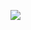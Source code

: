 ![](https://1.bp.blogspot.com/-PrJ3fE4am1U/V66ppKLzE7I/AAAAAAAABrY/yCiD8zWenm0HpMs7iyJNWtOuEdREXLjQwCLcB/s640/cmd05.jpg)
